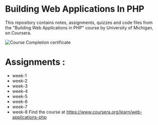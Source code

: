 # Building Web Applications In PHP
This repository contains notes, assignments, quizzes and code files from the "Building Web Applications in PHP" course by University of Michigan, on Coursera.


![Course Completion certificate]("https://github.com/spardn/BuildingWebApplicationsInPHP-master/blob/main/Certificate.png")



# Assignments :
* week-1  
* week-2 
* week-3 
* week-4 
* week-5
* week-6
* week-7
* week-8 
Find the course at https://www.coursera.org/learn/web-applications-php
